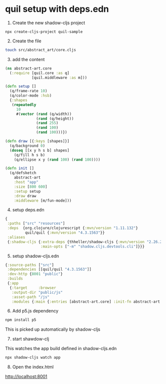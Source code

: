 # quil setup with deps.edn

1. Create the new shadow-cljs project
```
npx create-cljs-project quil-sample
```

2. Create the file 

```bash
touch src/abstract_art/core.cljs
```

3. add the content

```clojure
(ns abstract-art.core
  (:require [quil.core :as q]
            [quil.middleware :as m]))

(defn setup []
  (q/frame-rate 10)
  (q/color-mode :hsb)
  {:shapes
   (repeatedly
     10
     #(vector (rand (q/width))
              (rand (q/height))
              (rand 255)
              (rand 100)
              (rand 100)))})

(defn draw [{:keys [shapes]}]
  (q/background 0)
  (doseq [[x y h s b] shapes]
    (q/fill h s b)
    (q/ellipse x y (rand 100) (rand 100))))

(defn init []
  (q/defsketch
    abstract-art
    :host "app"
    :size [800 600]
    :setup setup
    :draw draw
    :middleware [m/fun-mode]))
```

4. setup deps.edn
```clojure
{
 :paths ["src" "resources"]
 :deps  {org.clojure/clojurescript {:mvn/version "1.11.132"}
         quil/quil {:mvn/version "4.3.1563"}}
 :aliases
 {:shadow-cljs {:extra-deps {thheller/shadow-cljs {:mvn/version "2.26.2"}}
                :main-opts ["-m" "shadow.cljs.devtools.cli"]}}}
```

5. setup shadow-cljs.edn
```clojure
{:source-paths ["src"]
 :dependencies [[quil/quil "4.3.1563"]]
 :dev-http {8001 "public"}
 :builds
 {:app
  {:target     :browser
   :output-dir "public/js"
   :asset-path "/js"
   :modules {:main {:entries [abstract-art.core] :init-fn abstract-art.core/init}}}}}
```

6. Add p5.js dependency

```bash
npm install p5
```

This is picked up automatically by shadow-cljs

7. start shawdow-clj

This watches the app build defined in shadow-cljs.edn

```bash
npx shadow-cljs watch app
```

8. Open the index.html

[http://localhost:8001](http://localhost:8001)